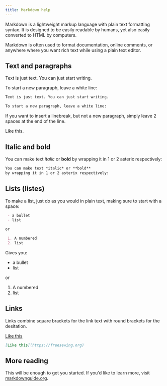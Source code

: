 ```yaml
---
title: Markdown help
---
```


Markdown is a lightweight markup language with plain text formatting syntax. It is designed to be easily readable by humans, yet also easily converted to HTML by computers.

Markdown is often used to format documentation, online comments, or anywhere where you want rich text while using a plain text editor.

## Text and paragraphs

Text is just text. You can just start writing.

To start a new paragraph, leave a white line:

```md
Text is just text. You can just start writing.

To start a new paragraph, leave a white line:
```

If you want to insert a linebreak, but not a new paragraph, simply leave 2 spaces at the end of the line.

Like this.

## Italic and bold

You can make text *italic* or **bold** by wrapping it in 1 or 2 asterix respectively:

```md
You can make text *italic* or **bold** 
by wrapping it in 1 or 2 asterix respectively:
```

## Lists (listes)

To make a list, just do as you would in plain text, making sure to start with a space:

```md
 - a bullet
 - list

or

 1. A numbered
 2. list
```

Gives you:

 - a bullet
 - list

or

 1. A numbered
 2. list

## Links

Links combine square brackets for the link text with round brackets for the desitation.

[Like this](https://freesewing.org)

```md
[Like this](https://freesewing.org)
```

## More reading

This will be enough to get you started. If you'd like to learn more, visit [markdownguide.org](https://www.markdownguide.org/).


